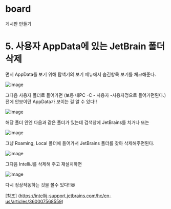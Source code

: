 # board
게시판 만들기

# 5. 사용자 AppData에 있는 JetBrain 폴더 삭제
먼저 AppData를 보기 위해 탐색기의 보기 메뉴에서 숨긴항목 보기를 체크해준다.

![image](https://user-images.githubusercontent.com/79133602/133564367-a5514c14-4b9b-48ed-b5e3-e8d26510a58f.png)

그다음 사용자 폴더로 들어가면 (보통 내PC -C - 사용자 -사용자명으로 들어가면된다.) 전에 안보이던 AppData가 보이는 걸 알 수 있다!!

![image](https://user-images.githubusercontent.com/79133602/133562249-40c6e4b4-3624-4cac-9c4d-54e67888eae2.png)

해당 폴더 안엔 다음과 같은 폴더가 있는데 검색창에 JetBrains를 치거나 또는 

![image](https://user-images.githubusercontent.com/79133602/133563553-38665ee6-da33-4616-94a1-c7c53c876214.png)

그냥 Roaming, Local 폴더에 들어가서 JetBrains 폴더를 찾아 삭제해주면된다. 

![image](https://user-images.githubusercontent.com/79133602/133563726-ac50d7ca-d151-4b95-b4ac-ff3d99903b12.png)

그다음 IntelliJ를 삭제해 주고 재설치하면

![image](https://user-images.githubusercontent.com/79133602/133561844-4177b42c-a2c4-407f-bc57-90d2ced717c4.png)

다시 정상작동하는 것을 볼수 있다!!😆

[참조] (https://intellij-support.jetbrains.com/hc/en-us/articles/360007568559)
